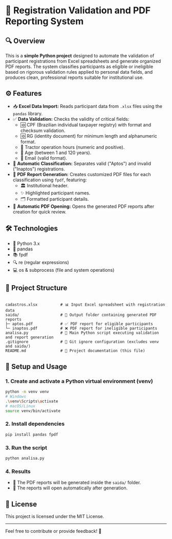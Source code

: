 
# 📝 Registration Validation and PDF Reporting System

## 🔍 Overview
This is a **simple Python project** designed to automate the validation of participant registrations from Excel spreadsheets and generate organized PDF reports. The system classifies participants as eligible or ineligible based on rigorous validation rules applied to personal data fields, and produces clean, professional reports suitable for institutional use.

## ⚙️ Features
- 📥 **Excel Data Import:** Reads participant data from `.xlsx` files using the `pandas` library.
- ✅ **Data Validation:** Checks the validity of critical fields:
  - 🆔 CPF (Brazilian individual taxpayer registry) with format and checksum validation.
  - 🆔 RG (identity document) for minimum length and alphanumeric format.
  - 🚜 Tractor operation hours (numeric and positive).
  - 🎂 Age (between 1 and 120 years).
  - 📧 Email (valid format).
- 🔄 **Automatic Classification:** Separates valid ("Aptos") and invalid ("Inaptos") registrations.
- 📄 **PDF Report Generation:** Creates customized PDF files for each classification using `fpdf`, featuring:
  - 🏛️ Institutional header.
  - ✨ Highlighted participant names.
  - 🗂️ Formatted participant details.
- 📂 **Automatic PDF Opening:** Opens the generated PDF reports after creation for quick review.

## 🛠️ Technologies
- 🐍 Python 3.x
- 🐼 pandas
- 📚 fpdf
- 🔍 re (regular expressions)
- 💻 os & subprocess (file and system operations)

## 📁 Project Structure
```

cadastros.xlsx          # 📊 Input Excel spreadsheet with registration data
saida/                  # 📂 Output folder containing generated PDF reports
├─ aptos.pdf            # ✅ PDF report for eligible participants
└─ inaptos.pdf          # ❌ PDF report for ineligible participants
analisa.py              # 🐍 Main Python script executing validation and report generation
.gitignore              # 🚫 Git ignore configuration (excludes venv and saida/)
README.md               # 📄 Project documentation (this file)

````

## 🚀 Setup and Usage

### 1. Create and activate a Python virtual environment (venv)
```bash
python -m venv venv
# Windows
.\venv\Scripts\activate
# macOS/Linux
source venv/bin/activate
````

### 2. Install dependencies

```bash
pip install pandas fpdf
```

### 3. Run the script

```bash
python analisa.py
```

### 4. Results

* 📂 The PDF reports will be generated inside the `saida/` folder.
* 📖 The reports will open automatically after generation.

## 📄 License

This project is licensed under the MIT License.

---

Feel free to contribute or provide feedback! 🚀
